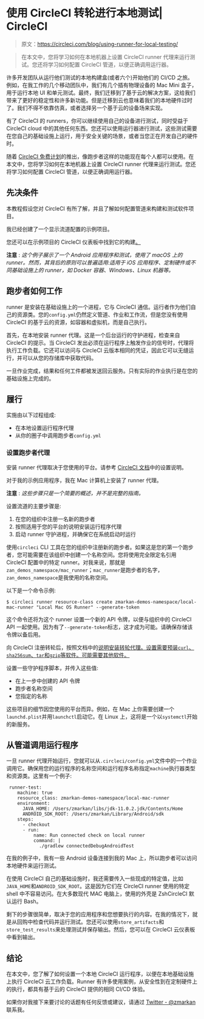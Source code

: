 # 使用 CircleCI 转轮进行本地测试| CircleCI

> 原文：<https://circleci.com/blog/using-runner-for-local-testing/>

> 在本文中，您将学习如何在本地机器上设置 CircleCI runner 代理来运行测试。您还将学习如何配置 CircleCI 管道，以便正确调用运行器。

许多开发团队从运行他们测试的本地构建盒(或者六个)开始他们的 CI/CD 之旅。例如，在我工作的几个移动团队中，我们有几个插有物理设备的 Mac Mini 盒子，用于运行本地 UI 和单元测试。最终，我们迁移到了基于云的解决方案，这给我们带来了更好的稳定性和许多新功能。但是迁移到云也意味着我们的本地硬件过时了。我们不得不依靠仿真，或者选择另一个基于云的设备场来实现。

有了 CircleCI 的 runners，你可以继续使用自己的设备进行测试，同时受益于 CircleCI cloud 中的其他任何东西。您还可以使用运行器进行测试，这些测试需要在您自己的基础设施上运行，用于安全关键的场景，或者当您正在开发自己的硬件时。

随着 [CircleCI 免费计划](/blog/new-cicd-free-plan-what-devs-get/)的推出，像跑步者这样的功能现在每个人都可以使用。在本文中，您将学习如何在本地机器上设置 CircleCI runner 代理来运行测试。您还将学习如何配置 CircleCI 管道，以便正确调用运行器。

## 先决条件

本教程假设您对 CircleCI 有所了解，并且了解如何配置管道来构建和测试软件项目。

我已经创建了一个显示流道配置的示例项目。

您还可以在示例项目的 CircleCI 仪表板中找到它的构建[。](https://app.circleci.com/pipelines/github/zmarkan-demos/android-testing-runner-example/7/workflows/8feabfe4-c942-4949-bf88-cfed8aca7615/jobs/30)

**注意** : *这个例子展示了一个 Android 应用程序和测试，使用了 macOS 上的 runner。然而，其背后的原则可以普遍适用:适用于 iOS 应用程序、定制硬件或不同基础设施上的 runner，如 Docker 容器、Windows、Linux 机器等。*

## 跑步者如何工作

runner 是安装在基础设施上的一个进程，它与 CircleCI 通信。运行者作为他们自己的资源类。您的`config.yml`仍然定义管道、作业和工作流，但是您没有使用 CircleCI 的基于云的资源，如容器和虚拟机，而是自己执行。

首先，在本地安装 runner 代理。这是一个后台运行的守护进程，检查来自 CircleCI 的提示。当 CircleCI 发出必须在运行程序上触发作业的信号时，代理将执行工作负载。它还可以访问与 CircleCI 云版本相同的凭证，因此它可以无缝运行，并可以从您的存储库中获取代码。

一旦作业完成，结果和任何工件都被发送回云服务。只有实际的作业执行是在您的基础设施上完成的。

## 履行

实施由以下过程组成:

*   在本地设置运行程序代理
*   从你的圈子中调用跑步者`config.yml`

### 设置跑步者代理

安装 runner 代理取决于您使用的平台。请参考 [CircleCI 文档](https://circleci.com/docs/runner-installation/)中的设置说明。

对于我的示例应用程序，我在 Mac 计算机上安装了 runner 代理。

**注意** : *这些步骤只是一个简要的概述，并不是完整的指南。*

设置流道的主要步骤是:

1.  在您的组织中注册一名新的跑步者
2.  按照适用于您的平台的说明安装运行程序代理
3.  启动 runner 守护进程，并确保它在系统启动时运行

使用`circleci` CLI 工具在您的组织中注册新的跑步者。如果这是您的第一个跑步者，您可能需要在该组织中创建一个名称空间。您将使用完全限定名引用 CircleCI 配置中的特定 runner。对我来说，那就是`zan_demos_namespace/mac_runner`；`mac_runner`是跑步者的名字，`zan_demos_namespace`是我使用的名称空间。

以下是一个命令示例:

```
$ circleci runner resource-class create zmarkan-demos-namespace/local-mac-runner "Local Mac OS Runner" --generate-token 
```

这个命令还将为这个 runner 设置一个新的 API 令牌，以便与组织中的 CircleCI API 一起使用。因为有了`--generate-token`标志，这才成为可能。请确保存储该令牌以备后用。

向 CircleCI 注册转轮后，按照文档中的[说明安装转轮代理。设置需要预装`curl`、`sha256sum`、`tar`和`gzip`等软件。可能需要其他软件。](https://circleci.com/docs/runner-installation/)

设置一些守护程序脚本，并传入这些值:

*   在上一步中创建的 API 令牌
*   跑步者名称空间
*   您指定的名称

这些项目的细节因您使用的平台而异。例如，在 Mac 上你需要创建一个`launchd.plist`并用`launchctl`启动它。在 Linux 上，这将是一个以`systemctl`开始的新服务。

## 从管道调用运行程序

一旦 runner 代理开始运行，您就可以从`.circleci/config.yml`文件中的一个作业调用它。确保用您的运行程序的名称空间和运行程序名称指定`machine`执行器类型和资源类。这里有一个例子:

```
 runner-test:
    machine: true
    resource_class: zmarkan-demos-namespace/local-mac-runner
    environment:
      JAVA_HOME: /Users/zmarkan/libs/jdk-11.0.2.jdk/Contents/Home
      ANDROID_SDK_ROOT: /Users/zmarkan/Library/Android/sdk
    steps:
      - checkout
      - run:
          name: Run connected check on local runner
          command: |
            ./gradlew connectedDebugAndroidTest 
```

在我的例子中，我有一些 Android 设备连接到我的 Mac 上，所以跑步者可以访问本地硬件来运行测试。

在使用 CircleCI 自己的基础设施时，我还需要传入一些现成的特定值，比如`JAVA_HOME`和`ANDROID_SDK_ROOT`。这是因为它们在 CircleCI runner 使用的特定 shell 中不容易访问。在大多数现代 MAC 电脑上，使用的外壳是 ZshCircleCI 默认运行 Bash。

剩下的步骤很简单，取决于您的应用程序和您想要执行的内容。在我的情况下，就是从回购中检查代码并运行测试。您还可以使用`store_artifacts`和`store_test_results`来处理测试并保存输出。然后，您可以在 CircleCI 云仪表板中看到输出。

## 结论

在本文中，您了解了如何设置一个本地 CircleCI 运行程序，以便在本地基础设施上执行 CircleCI 云工作负载。Runner 有许多使用案例，从安全性到在定制硬件上的执行，都具有基于云的 CircleCI 提供的相同 CI/CD 体验。

如果你对我接下来要讨论的话题有任何反馈或建议，请通过 [Twitter - @zmarkan](https://twitter.com/zmarkan/) 联系我。